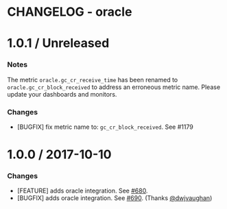 # CHANGELOG - oracle

1.0.1 / Unreleased 
==================

### Notes

The metric `oracle.gc_cr_receive_time` has been renamed to `oracle.gc_cr_block_received` 
to address an erroneous metric name. Please update your dashboards and monitors. 

### Changes

* [BUGFIX] fix metric name to: `gc_cr_block_received`. See #1179


1.0.0 / 2017-10-10
==================

### Changes

* [FEATURE] adds oracle integration. See [#680][].
* [BUGFIX] adds oracle integration. See [#690][]. (Thanks [@dwjvaughan][])

<!--- The following link definition list is generated by PimpMyChangelog --->
[#680]: https://github.com/DataDog/integrations-core/issues/680
[#690]: https://github.com/DataDog/integrations-core/issues/690
[@dwjvaughan]: https://github.com/dwjvaughan
